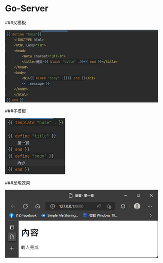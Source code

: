 # Go-Server

###父模板

![ale base](githubImages/base.jpg)

###子模板

![ale index](githubImages/index.jpg)

###呈現效果

![ale demo](githubImages/demo.jpg)
